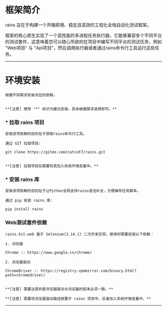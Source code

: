 # 框架简介

rains 旨在于构建一个开箱即用、稳定且高效的工程化全栈自动化测试框架。

框架的核心原生实现了一个高性能的多进程任务执行器，它能够兼容多个不同平台的测试套件，这意味着您可以随心所欲的在项目中编写不同平台的测试任务，例如 "Web项目" 与 "Api项目"，然后调用执行器或者通过rains命令行工具运行这些任务。


***


# 环境安装
    根据不同需求安装对应的依赖。


    **[注意] 携带 "*" 标识为建议安装，其余根据需求选择即可。**


### * 拉取 rains 项目
    安装该项依赖的目的在于获取rains命令行工具。

    通过 GIT 拉取项目:

    git clone https://gitee.com/catcat7/rains.git


    **[注意] 拉取项目后需要将其加入系统环境变量中。**


### * 安装 rains 库
    安装该项依赖的目的在于让Python全局支持rains语法补全，方便编写任务脚本。

    通过 pip 安装 rains 库:

    pip install rains


### Web测试套件依赖
    rains.kit.web 基于 Selenium(3.14.1) 二次开发实现，使用时需要安装以下依赖：

    1. 浏览器

    Chrome :: https://www.google.cn/chrome/
    
    2. 浏览器驱动

    ChromeDriver :: https://registry.npmmirror.com/binary.html?path=chromedriver/


    **[注意] 需要注意的是浏览器驱动与浏览器的版本必须一致。**

    **[注意] 需要将浏览器驱动路径放置于 rains 项目中，后者加入系统环境变量中。**


***

